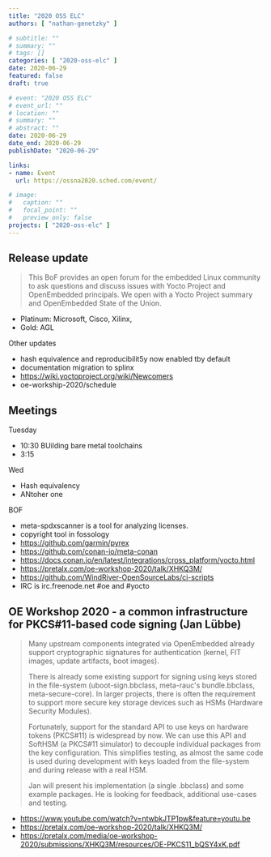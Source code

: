 ```yaml
---
title: "2020 OSS ELC"
authors: [ "nathan-genetzky" ]

# subtitle: ""
# summary: ""
# tags: []
categories: [ "2020-oss-elc" ]
date: 2020-06-29
featured: false
draft: true

# event: "2020 OSS ELC"
# event_url: ""
# location: ""
# summary: ""
# abstract: ""
date: 2020-06-29
date_end: 2020-06-29
publishDate: "2020-06-29"

links:
- name: Event
  url: https://ossna2020.sched.com/event/

# image:
#   caption: ""
#   focal_point: ""
#   preview_only: false
projects: [ "2020-oss-elc" ]
---
```


## Release update

> This BoF provides an open forum for the embedded Linux community to ask questions and discuss issues with Yocto Project and OpenEmbedded principals. We open with a Yocto Project summary and OpenEmbedded State of the Union.

- Platinum: Microsoft, Cisco, Xilinx,
- Gold: AGL

Other updates

- hash equivalence and reproducibilit5y now enabled tby default
- documentation migration to splinx
- https://wiki.yoctoproject.org/wiki/Newcomers
- oe-workship-2020/schedule

## Meetings

Tuesday
- 10:30 BUilding bare metal toolchains
- 3:15 

Wed
- Hash equivalency
- ANtoher one

BOF

- meta-spdxscanner is a tool for analyzing licenses.
- copyright tool in fossology
- https://github.com/garmin/pyrex
- https://github.com/conan-io/meta-conan
- https://docs.conan.io/en/latest/integrations/cross_platform/yocto.html
- https://pretalx.com/oe-workshop-2020/talk/XHKQ3M/
- https://github.com/WindRiver-OpenSourceLabs/ci-scripts
- IRC is irc.freenode.net #oe and #yocto

## OE Workshop 2020 - a common infrastructure for PKCS#11-based code signing (Jan Lübbe)

> Many upstream components integrated via OpenEmbedded already support cryptographic signatures for authentication (kernel, FIT images, update artifacts, boot images).
>
> There is already some existing support for signing using keys stored in the file-system (uboot-sign.bbclass, meta-rauc's bundle.bbclass, meta-secure-core). In larger projects, there is often the requirement to support more secure key storage devices such as HSMs (Hardware Security Modules).
>
> Fortunately, support for the standard API to use keys on hardware tokens (PKCS#11) is widespread by now. We can use this API and SoftHSM (a PKCS#11 simulator) to decouple individual packages from the key configuration. This simplifies testing, as almost the same code is used during development with keys loaded from the file-system and during release with a real HSM.
>
> Jan will present his implementation (a single .bbclass) and some example packages. He is looking for feedback, additional use-cases and testing.

- https://www.youtube.com/watch?v=ntwbkJTP1pw&feature=youtu.be
- https://pretalx.com/oe-workshop-2020/talk/XHKQ3M/
- https://pretalx.com/media/oe-workshop-2020/submissions/XHKQ3M/resources/OE-PKCS11_bQSY4xK.pdf

